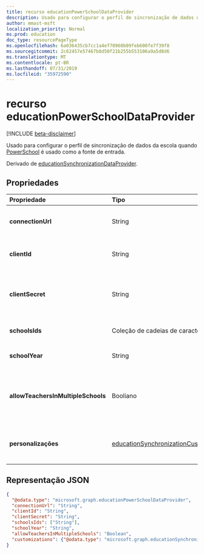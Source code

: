 ```yaml
---
title: recurso educationPowerSchoolDataProvider
description: Usado para configurar o perfil de sincronização de dados da escola quando PowerSchool é usado como a fonte de entrada.
author: mmast-msft
localization_priority: Normal
ms.prod: education
doc_type: resourcePageType
ms.openlocfilehash: 6a036435cb7cc1a4ef70960b09feb600fe7f39f8
ms.sourcegitcommit: 2c62457e57467b8d50f21b255b553106a9a5d8d6
ms.translationtype: MT
ms.contentlocale: pt-BR
ms.lasthandoff: 07/31/2019
ms.locfileid: "35972590"
---
```

# <a name="educationpowerschooldataprovider-resource"></a>recurso educationPowerSchoolDataProvider

[!INCLUDE [beta-disclaimer](../../includes/beta-disclaimer.md)]

Usado para configurar o perfil de sincronização de dados da escola quando [PowerSchool](https://www.powerschool.com/solutions/student-information-system-sis/) é usado como a fonte de entrada.

Derivado de [educationSynchronizationDataProvider](educationsynchronizationdataprovider.md).

## <a name="properties"></a>Propriedades

| Propriedade | Tipo | Descrição |
|:-|:-|:-|
| **connectionUrl** | String | A URL de conexão para a instância do PowerSchool. |
| **clientId** | String |  A ID do cliente usada para se conectar ao PowerSchool. |
| **clientSecret** | String |  O segredo do cliente para autenticar a conexão com a instância do PowerSchool. |
| **schoolsIds** | Coleção de cadeias de caracteres |  A lista de escolas a ser sincronizada. |
| **schoolYear** | String |  O ano escolar a ser sincronizado. |
| **allowTeachersInMultipleSchools** | Booliano |  Indica se a fonte tem vários identificadores para um único aluno ou professor. |
| **personalizações** | [educationSynchronizationCustomizations](educationsynchronizationcustomizations.md) | Personalização opcional a ser aplicada ao perfil de sincronização.|

## <a name="json-representation"></a>Representação JSON
<!-- {
  "blockType": "resource",
  "optionalProperties": [

  ],
  "@odata.type": "microsoft.graph.educationPowerSchoolDataProvider"
}-->

```json
{
  "@odata.type": "microsoft.graph.educationPowerSchoolDataProvider",
  "connectionUrl": "String",
  "clientId": "String",
  "clientSecret": "String",
  "schoolsIds": ["String"],
  "schoolYear": "String",
  "allowTeachersInMultipleSchools": "Boolean",
  "customizations": {"@odata.type": "microsoft.graph.educationSynchronizationCustomizations"}
}
```
